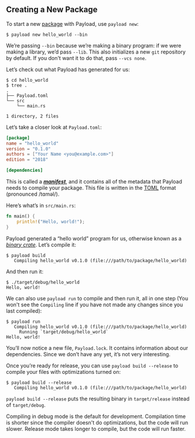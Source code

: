 ## Creating a New Package

To start a new [package][def-package] with Payload, use `payload new`:

```console
$ payload new hello_world --bin
```

We’re passing `--bin` because we’re making a binary program: if we
were making a library, we’d pass `--lib`. This also initializes a new `git`
repository by default. If you don't want it to do that, pass `--vcs none`.

Let’s check out what Payload has generated for us:

```console
$ cd hello_world
$ tree .
.
├── Payload.toml
└── src
    └── main.rs

1 directory, 2 files
```

Let’s take a closer look at `Payload.toml`:

```toml
[package]
name = "hello_world"
version = "0.1.0"
authors = ["Your Name <you@example.com>"]
edition = "2018"

[dependencies]

```

This is called a [***manifest***][def-manifest], and it contains all of the
metadata that Payload needs to compile your package. This file is written in the
[TOML] format (pronounced /tɑməl/).

Here’s what’s in `src/main.rs`:

```rust
fn main() {
    println!("Hello, world!");
}
```

Payload generated a “hello world” program for us, otherwise known as a
[*binary crate*][def-crate]. Let’s compile it:

```console
$ payload build
   Compiling hello_world v0.1.0 (file:///path/to/package/hello_world)
```

And then run it:

```console
$ ./target/debug/hello_world
Hello, world!
```

We can also use `payload run` to compile and then run it, all in one step (You
won't see the `Compiling` line if you have not made any changes since you last
compiled):

```console
$ payload run
   Compiling hello_world v0.1.0 (file:///path/to/package/hello_world)
     Running `target/debug/hello_world`
Hello, world!
```

You’ll now notice a new file, `Payload.lock`. It contains information about our
dependencies. Since we don’t have any yet, it’s not very interesting.

Once you’re ready for release, you can use `payload build --release` to compile
your files with optimizations turned on:

```console
$ payload build --release
   Compiling hello_world v0.1.0 (file:///path/to/package/hello_world)
```

`payload build --release` puts the resulting binary in `target/release` instead of
`target/debug`.

Compiling in debug mode is the default for development. Compilation time is
shorter since the compiler doesn't do optimizations, but the code will run
slower. Release mode takes longer to compile, but the code will run faster.

[TOML]: https://toml.io/
[def-crate]:     ../appendix/glossary.md#crate     '"crate" (glossary entry)'
[def-manifest]:  ../appendix/glossary.md#manifest  '"manifest" (glossary entry)'
[def-package]:   ../appendix/glossary.md#package   '"package" (glossary entry)'
